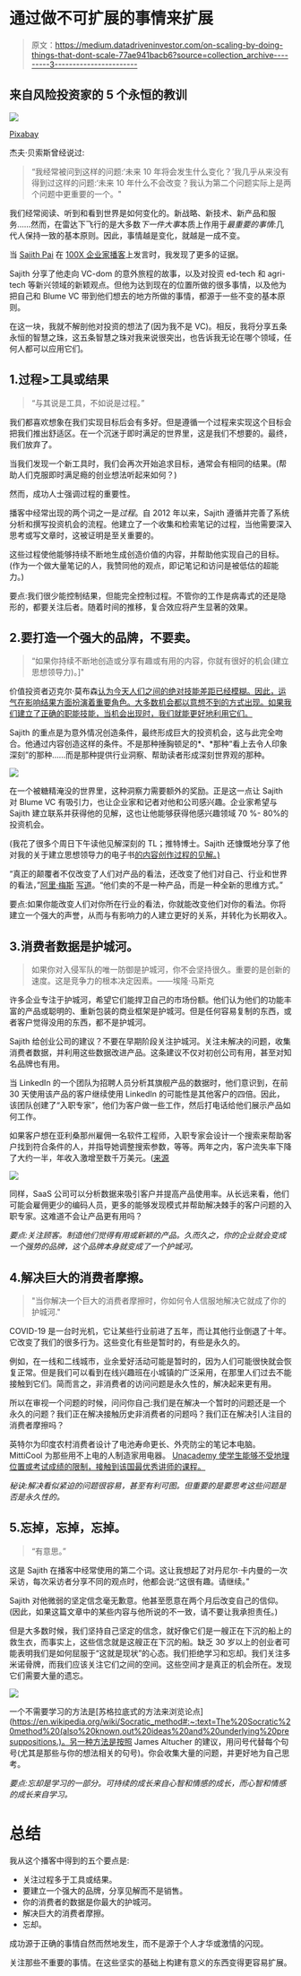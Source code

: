 # 通过做不可扩展的事情来扩展

> 原文：<https://medium.datadriveninvestor.com/on-scaling-by-doing-things-that-dont-scale-77ae941bacb6?source=collection_archive---------3----------------------->

## 来自风险投资家的 5 个永恒的教训

![](img/8fed563c218aa2cb140921e8b1f21b75.png)

[Pixabay](https://pixabay.com/photos/child-tower-building-blocks-blocks-1864718/)

杰夫·贝索斯曾经说过:

> “我经常被问到这样的问题:‘未来 10 年将会发生什么变化？’我几乎从来没有得到过这样的问题:‘未来 10 年什么不会改变？我认为第二个问题实际上是两个问题中更重要的一个。"

我们经常阅读、听到和看到世界是如何变化的。新战略、新技术、新产品和服务……然而，在雷达下飞行的是大多数*下一件大事*本质上作用于*最重要的事情*:几代人保持一致的基本原则。因此，事情越是变化，就越是一成不变。

当 [Sajith Pai](https://www.linkedin.com/in/sajithpai/) 在 [100X 企业家播客](https://www.linkedin.com/redir/general-malware-page?url=https%3A%2F%2F100xentrepreneur%2ecom%2Fpodcasts%2Fsajith-pai-blume-ventures-on-building-personal-brands-being-open-minded-and-unlearning-to-succeed%2F)上发言时，我发现了更多的证据。

Sajith 分享了他走向 VC-dom 的意外旅程的故事，以及对投资 ed-tech 和 agri-tech 等新兴领域的新颖观点。但他为达到现在的位置所做的很多事情，以及他为把自己和 Blume VC 带到他们想去的地方所做的事情，都源于一些不变的基本原则。

在这一块，我就不解剖他对投资的想法了(因为我不是 VC)。相反，我将分享五条永恒的智慧之珠，这五条智慧之珠对我来说很突出，也告诉我无论在哪个领域，任何人都可以应用它们。

## 1.过程>工具或结果

> “与其说是工具，不如说是过程。”

我们都喜欢想象在我们实现目标后会有多好。但是遵循一个过程来实现这个目标会把我们推出舒适区。在一个沉迷于即时满足的世界里，这是我们不想要的。最终，我们放弃了。

当我们发现一个新工具时，我们会再次开始追求目标，通常会有相同的结果。(帮助人们克服即时满足瘾的创业想法听起来如何？)

然而，成功人士强调过程的重要性。

播客中经常出现的两个词之一是*过程*。自 2012 年以来，Sajith 遵循并完善了系统分析和撰写投资机会的流程。他建立了一个收集和检索笔记的过程，当他需要深入思考或写文章时，这被证明是至关重要的。

这些过程使他能够持续不断地生成创造价值的内容，并帮助他实现自己的目标。(作为一个做大量笔记的人，我赞同他的观点，即记笔记和访问是被低估的超能力。)

要点:我们很少能控制结果，但能完全控制过程。不管你的工作是病毒式的还是隐形的，都要关注后者。随着时间的推移，复合效应将产生显著的效果。

## 2.要打造一个强大的品牌，不要卖。

> “如果你持续不断地创造或分享有趣或有用的内容，你就有很好的机会(建立思想领导力)。]"

价值投资者迈克尔·莫布森[认为今天人们之间的绝对技能差距已经模糊。因此，运气在影响结果方面扮演着重要角色。大多数机会都以意想不到的方式出现。如果我们建立了正确的职能技能，当机会出现时，我们就能更好地利用它们。](https://research-doc.credit-suisse.com/docView?language=ENG&format=PDF&source_id=em&document_id=805456950&serialid=LsvBuE4wt3XNGE0V+3ec251NK9soTQqcMVQ9q2QuF2I=)

Sajith 的重点是为意外情况创造条件，最终形成巨大的投资机会，这与此完全吻合。他通过内容创造这样的条件。不是那种捶胸顿足的*、*那种“看上去令人印象深刻”的那种……而是那种提供行业洞察、帮助读者形成深刻世界观的那种。

![](img/1555491664432e353ceffc32b39d7bb8.png)

在一个被糖精淹没的世界里，这种洞察力需要额外的奖励。正是这一点让 Sajith 对 Blume VC 有吸引力，也让企业家和记者对他和公司感兴趣。企业家希望与 Sajith 建立联系并获得他的见解，这也让他能够获得他感兴趣领域 70 %- 80%的投资机会。

(我花了很多个周日下午读他见解深刻的 TL；推特博士。Sajith 还慷慨地分享了他对我的关于建立思想领导力的电子书[的内容创作过程的见解。)](https://content-sutra.com/thought-leadership-guide/)

“真正的颠覆者不仅改变了人们对产品的看法，还改变了他们对自己、行业和世界的看法，”[阿里·梅斯](https://medium.com/u/d43c46db5b92?source=post_page-----77ae941bacb6--------------------------------) [写道](https://medium.com/swlh/to-build-a-business-empire-own-an-opinion-not-a-marketing-budget-5834db08810c)。“他们卖的不是一种产品，而是一种全新的思维方式。”

要点:如果你能改变人们对你所在行业的看法，你就能改变他们对你的看法。你将建立一个强大的声誉，从而与有影响力的人建立更好的关系，并转化为长期收入。

## 3.消费者数据是护城河。

> 如果你对入侵军队的唯一防御是护城河，你不会坚持很久。重要的是创新的速度。这是竞争力的根本决定因素。——埃隆·马斯克

许多企业专注于护城河，希望它们能捍卫自己的市场份额。他们认为他们的功能丰富的产品或聪明的、重新包装的商业框架是护城河。但是任何容易复制的东西，或者客户觉得没用的东西，都不是护城河。

Sajith 给创业公司的建议？不要在早期阶段关注护城河。关注未解决的问题，收集消费者数据，并利用这些数据改进产品。这条建议不仅对初创公司有用，甚至对知名品牌也有用。

当 LinkedIn 的一个团队为招聘人员分析其旗舰产品的数据时，他们意识到，在前 30 天使用该产品的客户继续使用 LinkedIn 的可能性是其他客户的四倍。因此，该团队创建了“入职专家”，他们为客户做一些工作，然后打电话给他们展示产品如何工作。

如果客户想在亚利桑那州雇佣一名软件工程师，入职专家会设计一个搜索来帮助客户找到符合条件的人，并指导她调整搜索参数，等等。两年之内，客户流失率下降了大约一半，年收入激增至数千万美元。([来源](https://www.amazon.in/Upstream-Quest-Problems-Before-Happen/dp/1982134720)

![](img/dd0a21aebbd6841c50782cc21388c965.png)

同样，SaaS 公司可以分析数据来吸引客户并提高产品使用率。从长远来看，他们可能会雇佣更少的编码人员，更多的能够发现模式并帮助解决棘手的客户问题的入职专家。这难道不会让产品更有用吗？

*要点:关注顾客。制造他们觉得有用或新颖的产品。久而久之，你的企业就会变成一个强势的品牌，这个品牌本身就变成了一个护城河。*

## 4.解决巨大的消费者摩擦。

> "当你解决一个巨大的消费者摩擦时，你如何令人信服地解决它就成了你的护城河."

COVID-19 是一台时光机，它让某些行业前进了五年，而让其他行业倒退了十年。它改变了我们的很多行为。这些变化有些是暂时的，有些是永久的。

例如，在一线和二线城市，业余爱好活动可能是暂时的，因为人们可能很快就会恢复正常。但是我们可以看到在线兴趣班在小城镇的广泛采用，在那里人们过去不能接触到它们。简而言之，非消费者的访问问题是永久性的，解决起来更有用。

所以在审视一个问题的时候，问问你自己:我们是在解决一个暂时的问题还是一个永久的问题？我们正在解决接触历史非消费者的问题吗？我们正在解决引人注目的消费者摩擦吗？

英特尔为印度农村消费者设计了电池寿命更长、外壳防尘的笔记本电脑。MittiCool 为那些用不上电的人制造家用电器。 [Unacademy 使学生能够不受地理位置或考试成绩的限制，接触到该国最优秀讲师的课程。](https://content-sutra.com/blog/attract-customers/)

*秘诀:解决看似紧迫的问题很容易，甚至有利可图。但重要的是要思考这些问题是否是永久性的。*

## 5.忘掉，忘掉，忘掉。

> “有意思。”

这是 Sajith 在播客中经常使用的第二个词。这让我想起了对丹尼尔·卡内曼的一次采访，每次采访者分享不同的观点时，他都会说:“这很有趣。请继续。”

Sajith 对他微弱的坚定信念毫无歉意。他甚至愿意在两个月后改变自己的信仰。(因此，如果这篇文章中的某些内容与他所说的不一致，请不要让我承担责任。)

但是大多数时候，我们坚持自己坚定的信念，就好像它们是一艘正在下沉的船上的救生衣，而事实上，这些信念就是这艘正在下沉的船。缺乏 30 岁以上的创业者可能表明我们是如何屈服于“这就是现状”的心态。我们拒绝学习和忘却。我们关注多米诺骨牌，而我们应该关注它们之间的空间。这些空间才是真正的机会所在。发现它们需要大量的遗忘。

![](img/17f02d46c40fc717e28510d5f237d47c.png)

一个不需要学习的方法是[苏格拉底式的方法来浏览论点](https://en.wikipedia.org/wiki/Socratic_method#:~:text=The%20Socratic%20method%20(also%20known,out%20ideas%20and%20underlying%20presuppositions.)。另一种方法是按照 James Altucher 的建议，用问号代替每个句号(尤其是那些与你的想法相关的句号)。你会收集大量的问题，并更好地为自己思考。

*要点:忘却是学习的一部分。可持续的成长来自心智和情感的成长，而心智和情感的成长来自学习。*

# 总结

我从这个播客中得到的五个要点是:

*   关注过程多于工具或结果。
*   要建立一个强大的品牌，分享见解而不是销售。
*   你的消费者的数据是你最大的护城河。
*   解决巨大的消费者摩擦。
*   忘却。

成功源于正确的事情自然而然地发生，而不是源于个人才华或激情的闪现。

关注那些不重要的事情。在这些坚实的基础上构建有意义的东西变得更容易扩展。